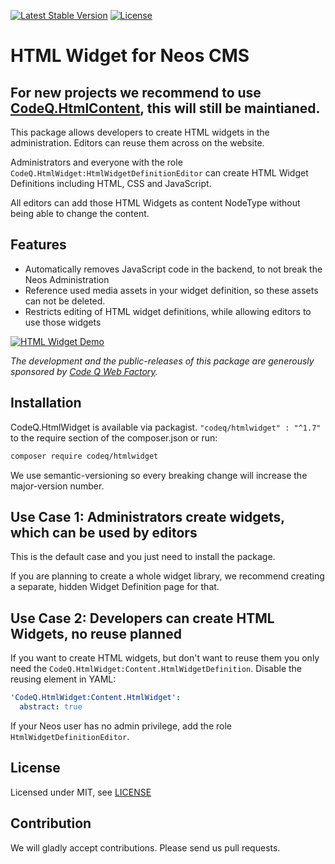 [![Latest Stable Version](https://poser.pugx.org/codeq/htmlwidget/v/stable)](https://packagist.org/packages/codeq/htmlwidget)
[![License](https://poser.pugx.org/codeq/htmlwidget/license)](LICENSE)

# HTML Widget for Neos CMS

## For new projects we recommend to use [CodeQ.HtmlContent](https://github.com/code-q-web-factory/CodeQ.HtmlContent), this will still be maintianed.

This package allows developers to create HTML widgets in the administration. Editors can reuse them across on the website.

Administrators and everyone with the role `CodeQ.HtmlWidget:HtmlWidgetDefinitionEditor` can create HTML Widget Definitions including HTML, CSS and JavaScript.

All editors can add those HTML Widgets as content NodeType without being able to change the content.

## Features

* Automatically removes JavaScript code in the backend, to not break the Neos Administration
* Reference used media assets in your widget definition, so these assets can not be deleted.
* Restricts editing of HTML widget definitions, while allowing editors to use those widgets

[![HTML Widget Demo](https://img.youtube.com/vi/pOhYHlYH_6Q/0.jpg)](https://www.youtube.com/watch?v=pOhYHlYH_6Q)

*The development and the public-releases of this package are generously sponsored by [Code Q Web Factory](http://codeq.at).*

## Installation

CodeQ.HtmlWidget is available via packagist. `"codeq/htmlwidget" : "^1.7"` to the require section of the composer.json
or run:

```bash
composer require codeq/htmlwidget
```

We use semantic-versioning so every breaking change will increase the major-version number.

## Use Case 1: Administrators create widgets, which can be used by editors

This is the default case and you just need to install the package. 

If you are planning to create a whole widget library, we recommend creating a separate, hidden Widget Definition page for that.

## Use Case 2: Developers can create HTML Widgets, no reuse planned

If you want to create HTML widgets, but don't want to reuse them you only need the 
`CodeQ.HtmlWidget:Content.HtmlWidgetDefinition`. Disable the reusing element in YAML:

```yaml
'CodeQ.HtmlWidget:Content.HtmlWidget':
  abstract: true
```

If your Neos user has no admin privilege, add the role `HtmlWidgetDefinitionEditor`.

## License

Licensed under MIT, see [LICENSE](LICENSE)

## Contribution

We will gladly accept contributions. Please send us pull requests.
